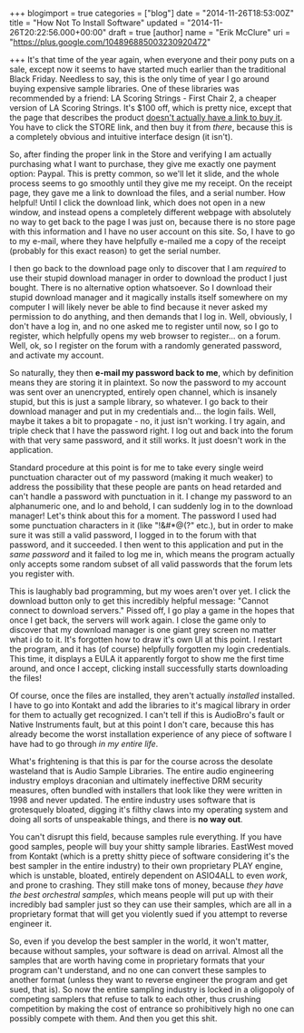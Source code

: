 +++
blogimport = true
categories = ["blog"]
date = "2014-11-26T18:53:00Z"
title = "How Not To Install Software"
updated = "2014-11-26T20:22:56.000+00:00"
draft = true
[author]
name = "Erik McClure"
uri = "https://plus.google.com/104896885003230920472"

+++
It's that time of the year again, when everyone and their pony puts on a sale, except now it seems to have started much earlier than the traditional Black Friday. Needless to say, this is the only time of year I go around buying expensive sample libraries. One of these libraries was recommended by a friend: LA Scoring Strings - First Chair 2, a cheaper version of LA Scoring Strings. It's $100 off, which is pretty nice, except that the page that describes the product [doesn't actually have a link to buy it](http://audiobro.com/la-scoring-strings/la-scoring-strings-first-chair/). You have to click the STORE link, and then buy it from *there*, because this is a completely obvious and intuitive interface design (it isn't).

So, after finding the proper link in the Store and verifying I am actually purchasing what I want to purchase, they give me exactly one payment option: Paypal. This is pretty common, so we'll let it slide, and the whole process seems to go smoothly until they give me my receipt. On the receipt page, they gave me a link to download the files, and a serial number. How helpful! Until I click the download link, which does not open in a new window, and instead opens a completely different webpage with absolutely no way to get back to the page I was just on, because there is no store page with this information and I have no user account on this site. So, I have to go to my e-mail, where they have helpfully e-mailed me a copy of the receipt (probably for this exact reason) to get the serial number.

I then go back to the download page only to discover that I am *required* to use their stupid download manager in order to download the product I just bought. There is no alternative option whatsoever. So I download their stupid download manager and it magically installs itself somewhere on my computer I will likely never be able to find because it never asked my permission to do anything, and then demands that I log in. Well, obviously, I don't have a log in, and no one asked me to register until now, so I go to register, which helpfully opens my web browser to register... on a forum. Well, ok, so I register on the forum with a randomly generated password, and activate my account.

So naturally, they then **e-mail my password back to me**, which by definition means they are storing it in plaintext. So now the password to my account was sent over an unencrypted, entirely open channel, which is insanely stupid, but this is just a sample library, so whatever. I go back to their download manager and put in my credentials and... the login fails. Well, maybe it takes a bit to propagate - no, it just isn't working. I try again, and triple check that I have the password right. I log out and back into the forum with that very same password, and it still works. It just doesn't work in the application.

Standard procedure at this point is for me to take every single weird punctuation character out of my password (making it much weaker) to address the possibility that these people are pants on head retarded and can't handle a password with punctuation in it. I change my password to an alphanumeric one, and lo and behold, I can suddenly log in to the download manager! Let's think about this for a moment. The password I used had some punctuation characters in it (like "!&#*@(?" etc.), but in order to make sure it was still a valid password, I logged in to the forum with that password, and it succeeded. I then went to this application and put in the *same password* and it failed to log me in, which means the program actually only accepts some random subset of all valid passwords that the forum lets you register with.

This is laughably bad programming, but my woes aren't over yet. I click the download button only to get this incredibly helpful message: "Cannot connect to download servers." Pissed off, I go play a game in the hopes that once I get back, the servers will work again. I close the game only to discover that my download manager is one giant grey screen no matter what i do to it. It's forgotten how to draw it's own UI at this point. I restart the program, and it has (of course) helpfully forgotten my login credentials. This time, it displays a EULA it apparently forgot to show me the first time around, and once I accept, clicking install successfully starts downloading the files!

Of course, once the files are installed, they aren't actually *installed* installed. I have to go into Kontakt and add the libraries to it's magical library in order for them to actually get recognized. I can't tell if this is AudioBro's fault or Native Instruments fault, but at this point I don't care, because this has already become the worst installation experience of any piece of software I have had to go through *in my entire life*.

What's frightening is that this is par for the course across the desolate wasteland that is Audio Sample Libraries. The entire audio engineering industry employs draconian and ultimately ineffective DRM security measures, often bundled with installers that look like they were written in 1998 and never updated. The entire industry uses software that is grotesquely bloated, digging it's filthy claws into my operating system and doing all sorts of unspeakable things, and there is **no way out**.

You can't disrupt this field, because samples rule everything. If you have good samples, people will buy your shitty sample libraries. EastWest moved from Kontakt (which is a pretty shitty piece of software considering it's the best sampler in the entire industry) to their own proprietary PLAY engine, which is unstable, bloated, entirely dependent on ASIO4ALL to even *work*, and prone to crashing. They still make tons of money, because *they have the best orchestral samples*, which means people will put up with their incredibly bad sampler just so they can use their samples, which are all in a proprietary format that will get you violently sued if you attempt to reverse engineer it.

So, even if you develop the best sampler in the world, it won't matter, because without samples, your software is dead on arrival. Almost all the samples that are worth having come in proprietary formats that your program can't understand, and no one can convert these samples to another format (unless they want to reverse engineer the program and get sued, that is). So now the entire sampling industry is locked in a oligopoly of competing samplers that refuse to talk to each other, thus crushing competition by making the cost of entrance so prohibitively high no one can possibly compete with them. And then you get this shit.
